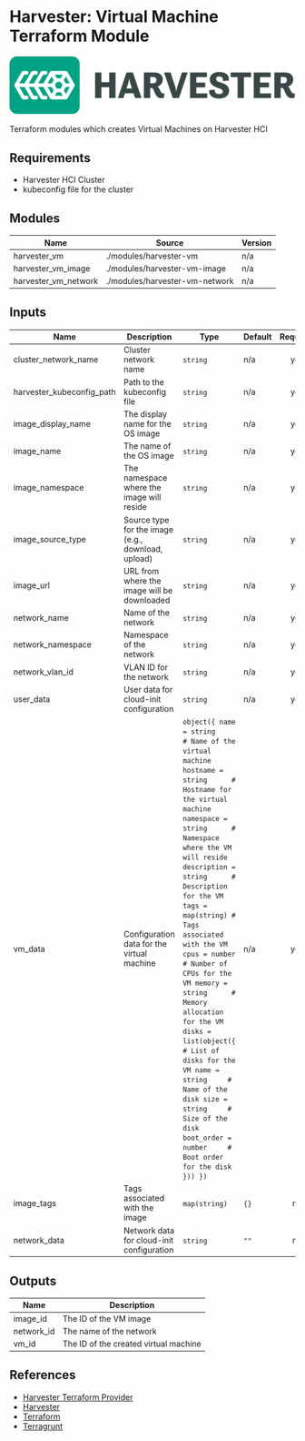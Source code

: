 # Harvester: Virtual Machine Terraform Module

![Alt text](assets/harvester_logo.png)

Terraform modules which creates Virtual Machines on Harvester HCI

## Requirements

- Harvester HCI Cluster
- kubeconfig file for the cluster

<!-- BEGIN_TF_DOCS -->

## Modules

| Name                 | Source                         | Version |
| -------------------- | ------------------------------ | ------- |
| harvester_vm         | ./modules/harvester-vm         | n/a     |
| harvester_vm_image   | ./modules/harvester-vm-image   | n/a     |
| harvester_vm_network | ./modules/harvester-vm-network | n/a     |

## Inputs

| Name                      | Description                                        | Type                                                                                                                                                                                                                                                                                                                                                                                                                                                                                                                                                                                  | Default | Required |
| ------------------------- | -------------------------------------------------- | ------------------------------------------------------------------------------------------------------------------------------------------------------------------------------------------------------------------------------------------------------------------------------------------------------------------------------------------------------------------------------------------------------------------------------------------------------------------------------------------------------------------------------------------------------------------------------------- | ------- | :------: |
| cluster_network_name      | Cluster network name                               | `string`                                                                                                                                                                                                                                                                                                                                                                                                                                                                                                                                                                              | n/a     |   yes    |
| harvester_kubeconfig_path | Path to the kubeconfig file                        | `string`                                                                                                                                                                                                                                                                                                                                                                                                                                                                                                                                                                              | n/a     |   yes    |
| image_display_name        | The display name for the OS image                  | `string`                                                                                                                                                                                                                                                                                                                                                                                                                                                                                                                                                                              | n/a     |   yes    |
| image_name                | The name of the OS image                           | `string`                                                                                                                                                                                                                                                                                                                                                                                                                                                                                                                                                                              | n/a     |   yes    |
| image_namespace           | The namespace where the image will reside          | `string`                                                                                                                                                                                                                                                                                                                                                                                                                                                                                                                                                                              | n/a     |   yes    |
| image_source_type         | Source type for the image (e.g., download, upload) | `string`                                                                                                                                                                                                                                                                                                                                                                                                                                                                                                                                                                              | n/a     |   yes    |
| image_url                 | URL from where the image will be downloaded        | `string`                                                                                                                                                                                                                                                                                                                                                                                                                                                                                                                                                                              | n/a     |   yes    |
| network_name              | Name of the network                                | `string`                                                                                                                                                                                                                                                                                                                                                                                                                                                                                                                                                                              | n/a     |   yes    |
| network_namespace         | Namespace of the network                           | `string`                                                                                                                                                                                                                                                                                                                                                                                                                                                                                                                                                                              | n/a     |   yes    |
| network_vlan_id           | VLAN ID for the network                            | `string`                                                                                                                                                                                                                                                                                                                                                                                                                                                                                                                                                                              | n/a     |   yes    |
| user_data                 | User data for cloud-init configuration             | `string`                                                                                                                                                                                                                                                                                                                                                                                                                                                                                                                                                                              | n/a     |   yes    |
| vm_data                   | Configuration data for the virtual machine         | ```object({ name = string      # Name of the virtual machine hostname = string      # Hostname for the virtual machine namespace = string      # Namespace where the VM will reside description = string      # Description for the VM tags = map(string) # Tags associated with the VM cpus = number      # Number of CPUs for the VM memory = string      # Memory allocation for the VM disks = list(object({     # List of disks for the VM name = string     # Name of the disk size = string     # Size of the disk boot_order = number     # Boot order for the disk })) })``` | n/a     |   yes    |
| image_tags                | Tags associated with the image                     | `map(string)`                                                                                                                                                                                                                                                                                                                                                                                                                                                                                                                                                                         | `{}`    |    no    |
| network_data              | Network data for cloud-init configuration          | `string`                                                                                                                                                                                                                                                                                                                                                                                                                                                                                                                                                                              | `""`    |    no    |

## Outputs

| Name       | Description                           |
| ---------- | ------------------------------------- |
| image_id   | The ID of the VM image                |
| network_id | The name of the network               |
| vm_id      | The ID of the created virtual machine |
<!-- END_TF_DOCS -->

## References

- [Harvester Terraform Provider](https://registry.terraform.io/providers/harvester/harvester/latest)
- [Harvester](https://harvesterhci.io/)
- [Terraform](https://www.terraform.io/)
- [Terragrunt](https://terragrunt.gruntwork.io/)
